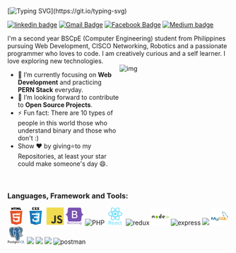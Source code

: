 [![Typing SVG](https://readme-typing-svg.herokuapp.com?duration=3000&center=true&width=450&lines=Welcome+to+my+Github+Page!;I'm+Kurt+Russelle+Marmol.;Computer+Engineering+Student.;I'm+always+expanding+my+tech+stack!)](https://git.io/typing-svg)

[![linkedin badge](https://img.shields.io/badge/jkrmarmol-30302f?style=flat&logo=linkedin)](https://www.linkedin.com/in/jkrmarmol/)
[![Gmail Badge](https://img.shields.io/badge/jkurtrussellemarmol@gmail.com-30302f?style=flat&logo=Gmail&logoColor=red)](mailto:jkurtrussellemarmolg@gmail.com)
[![Facebook Badge](https://img.shields.io/badge/jkrmarmol-30302f?style=flat&logo=facebook)](https://facebook.com/jkrmarmol)
[![Medium badge](https://img.shields.io/badge/xkurtph-30302f?style=flat&logo=medium)](https://xkurtph.medium.com/)

I'm a second year BSCpE (Computer Engineering) student from Philippines pursuing Web Development, CISCO Networking, Robotics and a passionate programmer who loves to code. I am creatively curious and a self learner. I love exploring new technologies. <br>
<img align='right' src="https://c.tenor.com/whgQwNlVvNkAAAAi/xero-code.gif" alt="img" width="250" height="210"/>

- 🌱 I’m currently focusing on **Web Development** and practicing **PERN Stack** everyday.
- 💬 I’m looking forward to contribute to **Open Source Projects**.
- ⚡ Fun fact: There are 10 types of people in this world those who understand binary and those who don't :)
- Show ❤ by giving⭐to my Repositories, at least your star could make someone's day 😄.

<br>

<h3 align="left">Languages, Framework and Tools:</h3>
<p align="left"> 

<img src="https://raw.githubusercontent.com/devicons/devicon/master/icons/html5/html5-original-wordmark.svg" alt="html5" width="40" height="40" />
<img src="https://raw.githubusercontent.com/devicons/devicon/master/icons/css3/css3-original-wordmark.svg" alt="css3" width="40" height="40" />
<img src="https://raw.githubusercontent.com/devicons/devicon/master/icons/javascript/javascript-original.svg" alt="javascript" width="40" height="40" />
<img src="https://raw.githubusercontent.com/devicons/devicon/master/icons/bootstrap/bootstrap-plain-wordmark.svg" alt="bootstrap" width="40" height="40" />
<img src="https://profilinator.rishav.dev/skills-assets/php-original.svg" alt="PHP" height="40" width="40" /> 
<img src="https://raw.githubusercontent.com/devicons/devicon/master/icons/react/react-original-wordmark.svg" alt="react" width="40" height="40" />
<img src="https://img.icons8.com/color/48/redux" alt="redux" height="40" width="40" /> 
<img src="https://raw.githubusercontent.com/devicons/devicon/master/icons/nodejs/nodejs-original-wordmark.svg" alt="nodejs" width="40" height="40" />
<img src="https://cdn.buttercms.com/8am8PZECScDawQa33Lv2" alt="express" width="40" height="40" />
<img src="https://img.icons8.com/color/48/4a90e2/c-plus-plus-logo.png"/>
<img src="https://raw.githubusercontent.com/devicons/devicon/master/icons/mysql/mysql-original-wordmark.svg" alt="html5" width="40" height="40" />
<img src="https://raw.githubusercontent.com/devicons/devicon/master/icons/postgresql/postgresql-original-wordmark.svg" alt="html5" width="40" height="40" />
<img src="https://img.icons8.com/color/48/4a90e2/visual-studio-code-2019.png"/>
<img src="https://img.icons8.com/color/48/4a90e2/git.png"/>
<img src="https://img.icons8.com/fluent/48/4a90e2/github.png"/>
<img src="https://www.vectorlogo.zone/logos/getpostman/getpostman-icon.svg" alt="postman" width="40" height="40" />
  


</p>
